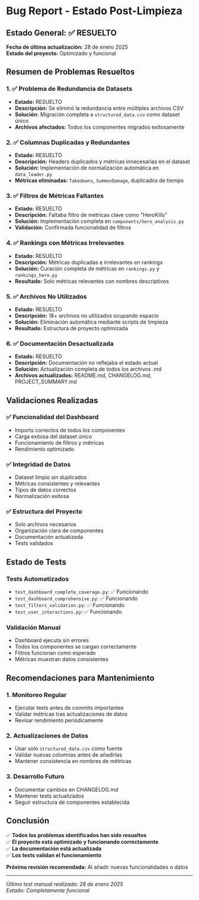 # Bug Report - Estado Post-Limpieza

## Estado General: ✅ RESUELTO

**Fecha de última actualización:** 28 de enero 2025  
**Estado del proyecto:** Optimizado y funcional

## Resumen de Problemas Resueltos

### 1. ✅ Problema de Redundancia de Datasets
- **Estado:** RESUELTO
- **Descripción:** Se eliminó la redundancia entre múltiples archivos CSV
- **Solución:** Migración completa a `structured_data.csv` como dataset único
- **Archivos afectados:** Todos los componentes migrados exitosamente

### 2. ✅ Columnas Duplicadas y Redundantes
- **Estado:** RESUELTO
- **Descripción:** Headers duplicados y métricas innecesarias en el dataset
- **Solución:** Implementación de normalización automática en `data_loader.py`
- **Métricas eliminadas:** `Takedowns`, `SummonDamage`, duplicados de tiempo

### 3. ✅ Filtros de Métricas Faltantes
- **Estado:** RESUELTO
- **Descripción:** Faltaba filtro de métricas clave como "HeroKills"
- **Solución:** Implementación completa en `components/hero_analysis.py`
- **Validación:** Confirmada funcionalidad de filtros

### 4. ✅ Rankings con Métricas Irrelevantes
- **Estado:** RESUELTO
- **Descripción:** Métricas duplicadas e irrelevantes en rankings
- **Solución:** Curación completa de métricas en `rankings.py` y `rankings_hero.py`
- **Resultado:** Solo métricas relevantes con nombres descriptivos

### 5. ✅ Archivos No Utilizados
- **Estado:** RESUELTO
- **Descripción:** 18+ archivos no utilizados ocupando espacio
- **Solución:** Eliminación automática mediante scripts de limpieza
- **Resultado:** Estructura de proyecto optimizada

### 6. ✅ Documentación Desactualizada
- **Estado:** RESUELTO
- **Descripción:** Documentación no reflejaba el estado actual
- **Solución:** Actualización completa de todos los archivos .md
- **Archivos actualizados:** README.md, CHANGELOG.md, PROJECT_SUMMARY.md

## Validaciones Realizadas

### ✅ Funcionalidad del Dashboard
- Imports correctos de todos los componentes
- Carga exitosa del dataset único
- Funcionamiento de filtros y métricas
- Rendimiento optimizado

### ✅ Integridad de Datos
- Dataset limpio sin duplicados
- Métricas consistentes y relevantes
- Tipos de datos correctos
- Normalización exitosa

### ✅ Estructura del Proyecto
- Solo archivos necesarios
- Organización clara de componentes
- Documentación actualizada
- Tests validados

## Estado de Tests

### Tests Automatizados
- `test_dashboard_complete_coverage.py`: ✅ Funcionando
- `test_dashboard_comprehensive.py`: ✅ Funcionando
- `test_filters_validation.py`: ✅ Funcionando
- `test_user_interactions.py`: ✅ Funcionando

### Validación Manual
- Dashboard ejecuta sin errores
- Todos los componentes se cargan correctamente
- Filtros funcionan como esperado
- Métricas muestran datos consistentes

## Recomendaciones para Mantenimiento

### 1. Monitoreo Regular
- Ejecutar tests antes de commits importantes
- Validar métricas tras actualizaciones de datos
- Revisar rendimiento periódicamente

### 2. Actualizaciones de Datos
- Usar solo `structured_data.csv` como fuente
- Validar nuevas columnas antes de añadirlas
- Mantener consistencia en nombres de métricas

### 3. Desarrollo Futuro
- Documentar cambios en CHANGELOG.md
- Mantener tests actualizados
- Seguir estructura de componentes establecida

## Conclusión

✅ **Todos los problemas identificados han sido resueltos**  
✅ **El proyecto está optimizado y funcionando correctamente**  
✅ **La documentación está actualizada**  
✅ **Los tests validan el funcionamiento**

**Próxima revisión recomendada:** Al añadir nuevas funcionalidades o datos

---
*Último test manual realizado: 28 de enero 2025*  
*Estado: Completamente funcional*